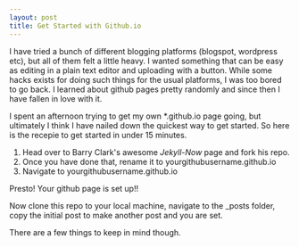 ```yaml
---
layout: post
title: Get Started with Github.io
---
```


I have tried a bunch of different blogging platforms (blogspot, wordpress etc), but all of them felt a little heavy. I wanted something that can be easy as editing in a plain text editor and uploading with a button. While some hacks exists for doing such things for the usual platforms, I was too bored to go back. I learned about github pages pretty randomly and since then I have fallen in love with it. 

I spent an afternoon trying to get my own *.github.io page going, but ultimately I think I have nailed down the quickest way to get started. So here is the recepie to get started in under 15 minutes.

1. Head over to Barry Clark's awesome *Jekyll-Now* page and fork his repo.
2. Once you have done that, rename it to yourgithubusername.github.io
3. Navigate to yourgithubusername.github.io

Presto! Your github page is set up!!

Now clone this repo to your local machine, navigate to the _posts folder, copy the initial post to make another post and you are set.

There are a few things to keep in mind though.